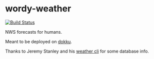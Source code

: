 wordy-weather
=============

[![Build Status](https://travis-ci.org/joliv/wordy-weather.png?branch=master)](https://travis-ci.org/joliv/wordy-weather)

NWS forecasts for humans.

Meant to be deployed on [dokku](https://github.com/progrium/dokku).

Thanks to Jeremy Stanley and his [weather cli](http://fungi.yuggoth.org/weather/) for some database info.
